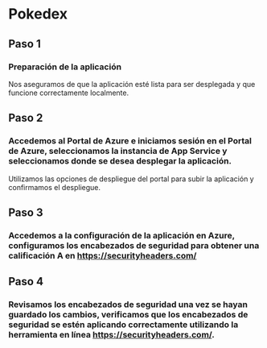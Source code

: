 # Pokedex

## Paso 1
### Preparación de la aplicación
Nos aseguramos de que la aplicación esté lista para ser desplegada y que funcione correctamente localmente.

## Paso 2
### Accedemos al Portal de Azure e iniciamos sesión en el Portal de Azure, seleccionamos la instancia de App Service y seleccionamos donde se desea desplegar la aplicación.
Utilizamos las opciones de despliegue del portal para subir la aplicación y confirmamos el despliegue.

## Paso 3
### Accedemos a la configuración de la aplicación en Azure, configuramos los encabezados de seguridad para obtener una calificación A en https://securityheaders.com/ 

## Paso 4
### Revisamos los encabezados de seguridad una vez se hayan guardado los cambios, verificamos que los encabezados de seguridad se estén aplicando correctamente utilizando la herramienta en línea https://securityheaders.com/.


